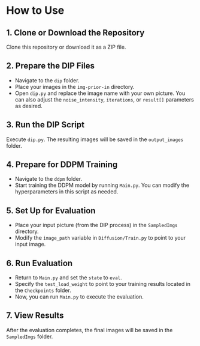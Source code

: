 # How to Use

## 1. Clone or Download the Repository
Clone this repository or download it as a ZIP file.

## 2. Prepare the DIP Files
- Navigate to the `dip` folder.
- Place your images in the `img-prior-in` directory.
- Open `dip.py` and replace the image name with your own picture. You can also adjust the `noise_intensity`, `iterations`, or `result[]` parameters as desired.

## 3. Run the DIP Script
Execute `dip.py`. The resulting images will be saved in the `output_images` folder.

## 4. Prepare for DDPM Training
- Navigate to the `ddpm` folder.
- Start training the DDPM model by running `Main.py`. You can modify the hyperparameters in this script as needed.

## 5. Set Up for Evaluation
- Place your input picture (from the DIP process) in the `SampledImgs` directory.
- Modify the `image_path` variable in `Diffusion/Train.py` to point to your input image.

## 6. Run Evaluation
- Return to `Main.py` and set the `state` to `eval`.
- Specify the `test_load_weight` to point to your training results located in the `Checkpoints` folder.
- Now, you can run `Main.py` to execute the evaluation.

## 7. View Results
After the evaluation completes, the final images will be saved in the `SampledImgs` folder.
